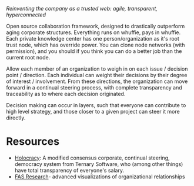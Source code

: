 _Reinventing the company as a trusted web: agile, transparent, hyperconnected_

Open source collaboration framework, designed to drastically outperform aging corporate structures. Everything runs on whuffie, pays in whuffie.  Each private knowledge center has one person/organization as it's root trust node, which has override power.  You can clone node networks (with permission), and you should if you think you can do a better job than the current root node.

Allow each member of an organization to weigh in on each issue / decision point / direction.  Each individual can weight their decisions by their degree of interest / involvement.  From these directions, the organization can move forward in a continual steering process, with complete transparency and traceability as to where each decision originated.

Decision making can occur in layers, such that everyone can contribute to high level strategy, and those closer to a given project can steer it more directly.                                              

Resources
=========
* [Holocracy][hol]: A modified consensus corporate, continual steering, democracy system from Ternary Software, who (among other things) have total transparency of everyone's salary.
* [FAS Research][fas]- advanced visualizations of organizational relationships <!-- eg "who do your rely on to get your daily work done", "who energizes you?" -->
<!-- * "Current reality trees" - Eli GoldRatt -->

[hol]: http://www.holacracy.org
[fas]: http://www.fas.at/business/en/galery

